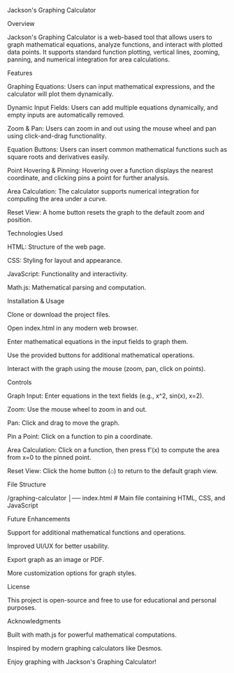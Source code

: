 Jackson's Graphing Calculator

Overview

Jackson's Graphing Calculator is a web-based tool that allows users to graph mathematical equations, analyze functions, and interact with plotted data points. It supports standard function plotting, vertical lines, zooming, panning, and numerical integration for area calculations.

Features

Graphing Equations: Users can input mathematical expressions, and the calculator will plot them dynamically.

Dynamic Input Fields: Users can add multiple equations dynamically, and empty inputs are automatically removed.

Zoom & Pan: Users can zoom in and out using the mouse wheel and pan using click-and-drag functionality.

Equation Buttons: Users can insert common mathematical functions such as square roots and derivatives easily.

Point Hovering & Pinning: Hovering over a function displays the nearest coordinate, and clicking pins a point for further analysis.

Area Calculation: The calculator supports numerical integration for computing the area under a curve.

Reset View: A home button resets the graph to the default zoom and position.

Technologies Used

HTML: Structure of the web page.

CSS: Styling for layout and appearance.

JavaScript: Functionality and interactivity.

Math.js: Mathematical parsing and computation.

Installation & Usage

Clone or download the project files.

Open index.html in any modern web browser.

Enter mathematical equations in the input fields to graph them.

Use the provided buttons for additional mathematical operations.

Interact with the graph using the mouse (zoom, pan, click on points).

Controls

Graph Input: Enter equations in the text fields (e.g., x^2, sin(x), x=2).

Zoom: Use the mouse wheel to zoom in and out.

Pan: Click and drag to move the graph.

Pin a Point: Click on a function to pin a coordinate.

Area Calculation: Click on a function, then press f'(x) to compute the area from x=0 to the pinned point.

Reset View: Click the home button (⌂) to return to the default graph view.

File Structure

/graphing-calculator
│── index.html  # Main file containing HTML, CSS, and JavaScript

Future Enhancements

Support for additional mathematical functions and operations.

Improved UI/UX for better usability.

Export graph as an image or PDF.

More customization options for graph styles.

License

This project is open-source and free to use for educational and personal purposes.

Acknowledgments

Built with math.js for powerful mathematical computations.

Inspired by modern graphing calculators like Desmos.

Enjoy graphing with Jackson's Graphing Calculator!

